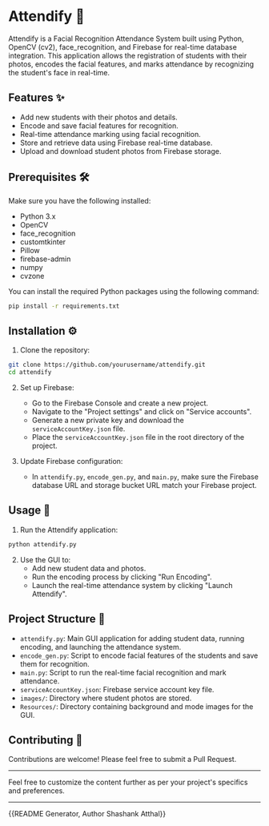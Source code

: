# Attendify 📸

Attendify is a Facial Recognition Attendance System built using Python, OpenCV (cv2), face_recognition, and Firebase for real-time database integration. This application allows the registration of students with their photos, encodes the facial features, and marks attendance by recognizing the student's face in real-time.

## Features ✨

- Add new students with their photos and details.
- Encode and save facial features for recognition.
- Real-time attendance marking using facial recognition.
- Store and retrieve data using Firebase real-time database.
- Upload and download student photos from Firebase storage.

## Prerequisites 🛠️

Make sure you have the following installed:

- Python 3.x
- OpenCV
- face_recognition
- customtkinter
- Pillow
- firebase-admin
- numpy
- cvzone

You can install the required Python packages using the following command:

```bash
pip install -r requirements.txt
```

## Installation ⚙️

1. Clone the repository:

```bash
git clone https://github.com/yourusername/attendify.git
cd attendify
```

2. Set up Firebase:
   - Go to the Firebase Console and create a new project.
   - Navigate to the "Project settings" and click on "Service accounts".
   - Generate a new private key and download the `serviceAccountKey.json` file.
   - Place the `serviceAccountKey.json` file in the root directory of the project.

3. Update Firebase configuration:
   - In `attendify.py`, `encode_gen.py`, and `main.py`, make sure the Firebase database URL and storage bucket URL match your Firebase project.

## Usage 🚀

1. Run the Attendify application:

```bash
python attendify.py
```

2. Use the GUI to:
   - Add new student data and photos.
   - Run the encoding process by clicking "Run Encoding".
   - Launch the real-time attendance system by clicking "Launch Attendify".

## Project Structure 📂

- `attendify.py`: Main GUI application for adding student data, running encoding, and launching the attendance system.
- `encode_gen.py`: Script to encode facial features of the students and save them for recognition.
- `main.py`: Script to run the real-time facial recognition and mark attendance.
- `serviceAccountKey.json`: Firebase service account key file.
- `images/`: Directory where student photos are stored.
- `Resources/`: Directory containing background and mode images for the GUI.

## Contributing 🤝

Contributions are welcome! Please feel free to submit a Pull Request.

---

Feel free to customize the content further as per your project's specifics and preferences.

---

{{README Generator, Author Shashank Atthal}}
